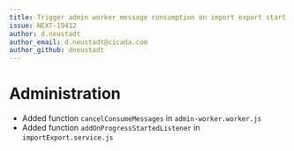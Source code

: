 ```yaml
---
title: Trigger admin worker message consumption on import export start
issue: NEXT-19412
author: d.neustadt
author_email: d.neustadt@cicada.com
author_github: dneustadt
---
```

# Administration
* Added function `cancelConsumeMessages` in `admin-worker.worker.js`
* Added function `addOnProgressStartedListener` in `importExport.service.js`
